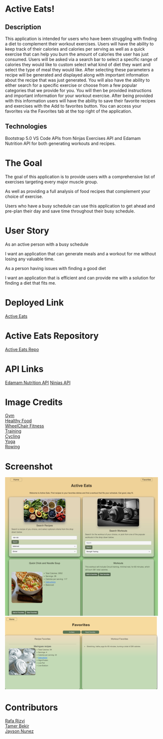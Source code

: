 # Active Eats!

## Description
This application is intended for users who have been struggling with finding a diet to complement their workout exercises. Users will have the ability to keep track of their calories and calories per serving as well as a quick exercise that can help you burn the amount of calories the user has just consumed. Users will be asked via a search bar to select a specific range of calories they would like to custom select what kind of diet they want and select the type of meal they would like. After selecting these parameters a recipe will be generated and displayed along with important information about the recipe that was just generated. You will also have the ability to either search for a specific exercise or choose from a few popular categories that we provide for you. You will then be provided instructions and important information for your workout exercise. After being provided with this information users will have the ability to save their favorite recipes and exercises with the Add to favorites button. You can access your favorites via the Favorites tab at the top right of the application.

## Technologies
Bootstrap 5.0
VS Code
APIs from Ninjas Exercises API and Edamam Nutrition API for both generating workouts and recipes.
 
# The Goal
The goal of this application is to provide users with a comprehensive list of exercises targeting every major muscle group.

As well as providing a full analysis of food recipes that complement your choice of exercise.

Users who have a busy schedule can use this application to get ahead and pre-plan their day and save time throughout their busy schedule.

# User Story 
As an active person with a busy schedule

I want an application that can generate meals and a workout for me without losing any valuable time.

As a person having issues with finding a good diet

I want an application that is efficient and can provide me with a solution for finding a diet that fits me.

# Deployed Link 
<a href="https://tamerbekir.github.io/active-eats/">Active Eats</a>

# Active Eats Repository
<a href="https://github.com/Tamerbekir/active-eats">Active Eats Repo</a>


# API Links
<a href="https://developer.edamam.com/edamam-nutrition-api">Edamam Nutrition API</a>
<a href="https://api-ninjas.com/api/exercises">Ninjas API</a>


# Image Credits

<a href="https://www.freepik.com/photos/gym-wallpaper">Gym</a> <br>
<a href="https://www.prevention.com/food-nutrition/healthy-eating/g33416014/heart-healthy-food-wd">Healthy Food</a><br>
<a href="https://mainafinance.medium.com/unlock-your-full-potential-10-best-wheelchair-exercises-for-a-strong-and-fit-body-5b3608ad8654<">WheelChair Fitness</a><br>
<a href="https://www.menshealth.com/fitness/a19530279/resistance-training-to-build-muscle/">Training</a><br>
<a href="https://www.menshealth.com/uk/health/a39726399/cyclists-live-longer-study/">Cycling</a><br>
<a href="https://www.pexels.com/search/yoga/">Yoga</a><br>
<a href="https://www.menshealth.com/uk/fitness/a758565/this-20-minute-rowing-workout-strips-fat-and-builds-lean-muscle/">Rowing</a><br>


# Screenshot
![Active Eats](assets/images/screen-shot-active-eats-homepage.jpg)
![Active Eats](assets/images/screencapture-tamerbekir-github-io-active-eats-Favs-html-2024-02-05-19_44_52.png)


# Contributors
<a href="https://github.com/rafarizvi">Rafa Rizvi</a><br>
<a href="https://github.com/Tamerbekir">Tamer Bekir</a><br>
<a href="https://github.com/JaysonNunez1">Jayson Nunez</a><br>





